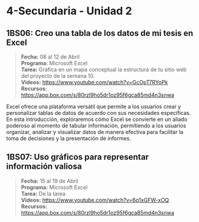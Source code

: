 # 4-Secundaria - Unidad 2

## 1BS06: Creo una tabla de los datos de mi tesis en Excel

> <i class="bi bi-calendar"></i> **Fecha:** 08 al 12 de Abril<br><i class="bi bi-laptop"></i> **Programa:** Microsoft Excel <br><i class="bi bi-clipboard-check"></i> **Tarea:** Gráfica en un mapa conceptual la estructura de tu sitio web del proyecto de la semana 10. <br><i class="bi bi-youtube txt-red"></i> **Videos:** https://www.youtube.com/watch?v=GcOpT7RYoPk<br><i class="bi bi-files"></i> **Recursos:** https://app.box.com/s/80rzl9ho5dr1oz95f6gca85md4n3snwa

Excel ofrece una plataforma versátil que permite a los usuarios crear y personalizar tablas de datos de acuerdo con sus necesidades específicas. En esta introducción, exploraremos cómo Excel se convierte en un aliado poderoso al momento de tabular información, permitiendo a los usuarios organizar, analizar y visualizar datos de manera efectiva para facilitar la toma de decisiones y la presentación de informes.

<div class="currentTheme">

## 1BS07: Uso gráficos para representar información valiosa

> <i class="bi bi-calendar"></i> **Fecha:** 15 al 19 de Abril<br><i class="bi bi-laptop"></i> **Programa:** Microsoft Excel <br><i class="bi bi-clipboard-check"></i> **Tarea:** De la tarea <br><i class="bi bi-youtube txt-red"></i> **Videos:** https://www.youtube.com/watch?v=6q1xGFW-xOQ<br><i class="bi bi-files"></i> **Recursos:** https://app.box.com/s/80rzl9ho5dr1oz95f6gca85md4n3snwa



</div>
